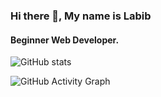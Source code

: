 ### Hi there 👋, My name is Labib
#### Beginner Web Developer.


![GitHub stats](https://github-readme-stats.vercel.app/api?username=developerlabib&show_icons=true&count_private=true) 

![GitHub Activity Graph](https://activity-graph.herokuapp.com/graph?username=developerlabib) 



 


